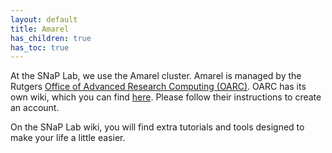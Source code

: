 ```yaml
---
layout: default
title: Amarel
has_children: true
has_toc: true
---
```


At the SNaP Lab, we use the Amarel cluster. Amarel is managed by the Rutgers [Office of Advanced Research Computing (OARC)](https://oarc.rutgers.edu/). OARC has its own wiki, which you can find [here](https://sites.google.com/view/cluster-user-guide). Please follow their instructions to create an account.

On the SNaP Lab wiki, you will find extra tutorials and tools designed to make your life a little easier.